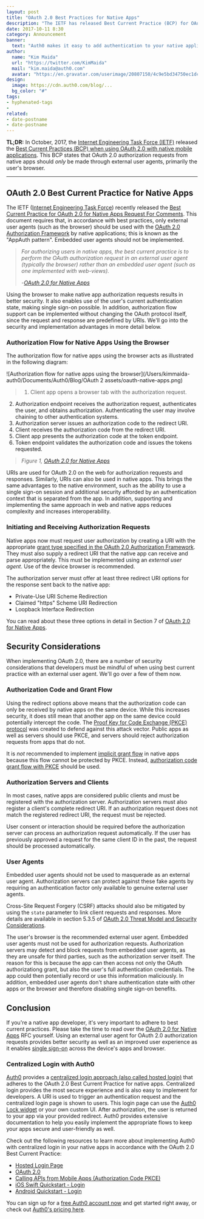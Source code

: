 ```yaml
---
layout: post
title: "OAuth 2.0 Best Practices for Native Apps"
description: "The IETF has released Best Current Practice (BCP) for OAuth 2.0 in native apps. Learn about it now."
date: 2017-10-11 8:30
category: Announcement
banner:
  text: "Auth0 makes it easy to add authentication to your native application."
author:
  name: "Kim Maida"
  url: "https://twitter.com/KimMaida"
  mail: "kim.maida@auth0.com"
  avatar: "https://en.gravatar.com/userimage/20807150/4c9e5bd34750ec1dcedd71cb40b4a9ba.png"
design:
  image: https://cdn.auth0.com/blog/...
  bg_color: "#"
tags:
- hyphenated-tags
- 
related:
- date-postname
- date-postname
---
```


**TL;DR:** In October, 2017, the [Internet Engineering Task Force (IETF)](https://www.ietf.org/) released the [Best Current Practices (BCP) when using OAuth 2.0 with native mobile applications](https://www.rfc-editor.org/rfc/rfc8252.txt). This BCP states that OAuth 2.0 authorization requests from native apps should _only_ be made through external user agents, primarily the user's browser.

---

## OAuth 2.0 Best Current Practice for Native Apps

The IETF ([Internet Engineering Task Force](https://www.ietf.org/)) recently released the [Best Current Practice for OAuth 2.0 for Native Apps Request For Comments](https://www.rfc-editor.org/rfc/rfc8252.txt). This document requires that, in accordance with best practices, only external user agents (such as the browser) should be used with the [OAuth 2.0 Authorization Framework](https://tools.ietf.org/html/rfc6749) by native applications; this is known as the "AppAuth pattern". Embedded user agents should not be implemented.

> _For authorizing users in native apps, the best current practice is to perform the OAuth authorization request in an external user agent (typically the browser) rather than an embedded user agent (such as one implemented with web-views)._
>
> -_[OAuth 2.0 for Native Apps](https://www.rfc-editor.org/rfc/rfc8252.txt)_

Using the browser to make native app authorization requests results in better security. It also enables use of the user's current authentication state, making single sign-on possible. In addition, authorization flow support can be implemented without changing the OAuth protocol itself, since the request and response are predefined by URIs. We'll go into the security and implementation advantages in more detail below.

### Authorization Flow for Native Apps Using the Browser

The authorization flow for native apps using the browser acts as illustrated in the following diagram:

![Authorization flow for native apps using the browser](/Users/kimmaida-auth0/Documents/Auth0/Blog/OAuth 2 assets/oauth-native-apps.png)

> 1. Client app opens a browser tab with the authorization request.
2. Authorization endpoint receives the authorization request, authenticates the user, and obtains authorization. Authenticating the user may involve chaining to other authentication systems.
3. Authorization server issues an authorization code to the redirect URI.
4. Client receives the authorization code from the redirect URI.
5. Client app presents the authorization code at the token endpoint.
6. Token endpoint validates the authorization code and issues the tokens requested.
>
> _Figure 1, [OAuth 2.0 for Native Apps](https://www.rfc-editor.org/rfc/rfc8252.txt)_

URIs are used for OAuth 2.0 on the web for authorization requests and responses. Similarly, URIs can also be used in native apps. This brings the same advantages to the native environment, such as the ability to use a single sign-on session and additional security afforded by an authentication context that is separated from the app. In addition, supporting and implementing the same approach in web and native apps reduces complexity and increases interoperability.

### Initiating and Receiving Authorization Requests

Native apps now must request user authorization by creating a URI with the appropriate [grant type specified in the OAuth 2.0 Authorization Framework](https://tools.ietf.org/html/rfc6749#section-4.1). They must also supply a redirect URI that the native app can receive and parse appropriately. This must be implemented using an _external user agent_. Use of the device browser is recommended.

The authorization server must offer at least three redirect URI options for the response sent back to the native app:

* Private-Use URI Scheme Redirection
* Claimed "https" Scheme URI Redirection
* Loopback Interface Redirection

You can read about these three options in detail in Section 7 of [OAuth 2.0 for Native Apps](https://www.rfc-editor.org/rfc/rfc8252.txt).

## Security Considerations

When implementing OAuth 2.0, there are a number of security considerations that developers must be mindful of when using best current practice with an external user agent. We'll go over a few of them now.

### Authorization Code and Grant Flow

Using the redirect options above means that the authorization code can only be received by native apps on the same device. While this increases security, it does still mean that another app on the same device could potentially intercept the code. The [Proof Key for Code Exchange (PKCE) protocol](https://tools.ietf.org/html/rfc7636) was created to defend against this attack vector. Public apps as well as servers should use PKCE, and servers should reject authorization requests from apps that do not.

It is _not_ recommended to implement [implicit grant flow](https://auth0.com/docs/api-auth/grant/implicit) in native apps because this flow cannot be protected by PKCE. Instead, [authorization code grant flow with PKCE](https://auth0.com/docs/api-auth/grant/authorization-code-pkce) should be used.

### Authorization Servers and Clients

In most cases, native apps are considered public clients and must be registered with the authorization server. Authorization servers must also register a client's complete redirect URI. If an authorization request does not match the registered redirect URI, the request must be rejected.

User consent or interaction should be required before the authorization server can process an authorization request automatically. If the user has previously approved a request for the same client ID in the past, the request should be processed automatically.

### User Agents

Embedded user agents should not be used to masquerade as an external user agent. Authorization servers can protect against these fake agents by requiring an authentication factor only available to genuine external user agents.

Cross-Site Request Forgery (CSRF) attacks should also be mitigated by using the `state` parameter to link client requests and responses. More details are available in section 5.3.5 of [OAuth 2.0 Threat Model and Security Considerations](https://tools.ietf.org/html/rfc6819).

The user's browser is the recommended external user agent. Embedded user agents must not be used for authorization requests. Authorization servers may detect and block requests from embedded user agents, as they are unsafe for third parties, such as the authorization server itself. The reason for this is because the app can then access not only the OAuth authorizationg grant, but also the user's full authentication credentials. The app could then potentially record or use this information maliciously. In addition, embedded user agents don't share authentication state with other apps or the browser and therefore disabling single sign-on benefits.

## Conclusion

If you're a native app developer, it's very important to adhere to best current practices. Please take the time to read over the [OAuth 2.0 for Native Apps](https://www.rfc-editor.org/rfc/rfc8252.txt) RFC yourself. Using an external user agent for OAuth 2.0 authorization requests provides better security as well as an improved user experience as it enables [single sign-on](https://auth0.com/blog/what-is-and-how-does-single-sign-on-work/) across the device's apps and browser.

### Centralized Login with Auth0

[Auth0](https://auth0.com) provides a [centralized login approach (also called hosted login)](https://auth0.com/docs/hosted-pages/login) that adheres to the OAuth 2.0 Best Current Practice for native apps. Centralized login provides the most secure experience and is also easy to implement for developers. A URI is used to trigger an authentication request and the centralized login page is shown to users. This login page can use the [Auth0 Lock widget](https://auth0.com/lock) or your own custom UI. After authorization, the user is returned to your app via your provided redirect. Auth0 provides extensive documentation to help you easily implement the appropriate flows to keep your apps secure and user-friendly as well.

Check out the following resources to learn more about implementing Auth0 with centralized login in your native apps in accordance with the OAuth 2.0 Best Current Practice:

* [Hosted Login Page](https://auth0.com/docs/hosted-pages/login)
* [OAuth 2.0](https://auth0.com/docs/protocols/oauth2)
* [Calling APIs from Mobile Apps (Authorization Code PKCE)](https://auth0.com/docs/api-auth/grant/authorization-code-pkce)
* [iOS Swift Quickstart - Login](https://auth0.com/docs/quickstart/native/ios-swift/00-login)
* [Android Quickstart - Login](https://auth0.com/docs/quickstart/native/android/00-login)

You can sign up for a <a href="javascript:signup()">free Auth0 account now</a> and get started right away, or check out [Auth0's pricing here](https://auth0.com/pricing).